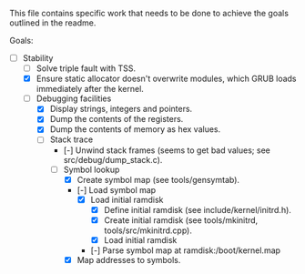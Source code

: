 This file contains specific work that needs to be done to achieve the goals outlined in the readme.

Goals:
 * [ ] Stability
   * [ ] Solve triple fault with TSS.
   * [x] Ensure static allocator doesn't overwrite modules, which GRUB loads immediately after the kernel.
   * [ ] Debugging facilities
     * [x] Display strings, integers and pointers.
     * [x] Dump the contents of the registers.
     * [x] Dump the contents of memory as hex values.
     * [ ] Stack trace
         * [-] Unwind stack frames (seems to get bad values; see src/debug/dump_stack.c).
         * [ ] Symbol lookup
             * [x] Create symbol map (see tools/gensymtab).
             * [-] Load symbol map
                 * [x] Load initial ramdisk
                     * [x] Define initial ramdisk (see include/kernel/initrd.h).
                     * [x] Create initial ramdisk (see tools/mkinitrd, tools/src/mkinitrd.cpp).
                     * [x] Load initial ramdisk
                 * [-] Parse symbol map at ramdisk:/boot/kernel.map
             * [x] Map addresses to symbols.
